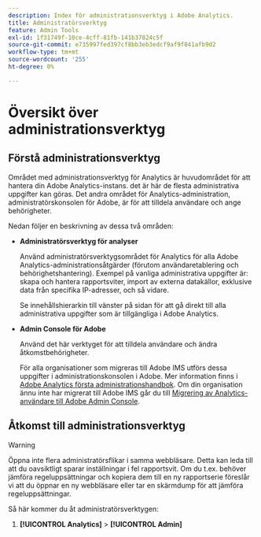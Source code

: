 ```yaml
---
description: Index för administrationsverktyg i Adobe Analytics.
title: Administratörsverktyg
feature: Admin Tools
exl-id: 1f31749f-10ce-4cff-81fb-141b37824c5f
source-git-commit: e735997fed397cf8bb3eb3edcf9af9f841afb9d2
workflow-type: tm+mt
source-wordcount: '255'
ht-degree: 0%

---
```


# Översikt över administrationsverktyg

## Förstå administrationsverktyg

Området med administrationsverktyg för Analytics är huvudområdet för att hantera din Adobe Analytics-instans. det är här de flesta administrativa uppgifter kan göras. Det andra området för Analytics-administration, administratörskonsolen för Adobe, är för att tilldela användare och ange behörigheter.

Nedan följer en beskrivning av dessa två områden:

* **Administratörsverktyg för analyser**

   Använd administratörsverktygsområdet för Analytics för alla Adobe Analytics-administrationsåtgärder (förutom användaretablering och behörighetshantering). Exempel på vanliga administrativa uppgifter är: skapa och hantera rapportsviter, import av externa datakällor, exklusive data från specifika IP-adresser, och så vidare.

   Se innehållshierarkin till vänster på sidan för att gå direkt till alla administrativa uppgifter som är tillgängliga i Adobe Analytics.

* **Admin Console för Adobe**

   Använd det här verktyget för att tilldela användare och ändra åtkomstbehörigheter.

   För alla organisationer som migreras till Adobe IMS utförs dessa uppgifter i administrationskonsolen i Adobe. Mer information finns i [Adobe Analytics första administrationshandbok](/help/admin/admin-console/first-admin-guide.md). Om din organisation ännu inte har migrerat till Adobe IMS går du till [Migrering av Analytics-användare till Adobe Admin Console](/help/admin/admin/user-management2/user-migration/c-migration-tool.md).

## Åtkomst till administrationsverktyg

>[!WARNING]
>
>Öppna inte flera administratörsflikar i samma webbläsare. Detta kan leda till att du oavsiktligt sparar inställningar i fel rapportsvit. Om du t.ex. behöver jämföra regeluppsättningar och kopiera dem till en ny rapportserie föreslår vi att du öppnar en ny webbläsare eller tar en skärmdump för att jämföra regeluppsättningar.

Så här kommer du åt administratörsverktygen:

1. **[!UICONTROL Analytics]** > **[!UICONTROL Admin]**
